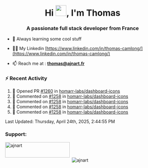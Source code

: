 <h1 align="center">Hi <img height="35px" src="https://raw.githubusercontent.com/MartinHeinz/MartinHeinz/master/wave.gif" width="35px"/>, I'm Thomas</h1>
<h3 align="center">A passionate full stack developer from France</h3>

- 🌱 Always learning some cool stuff 

- 👨‍💻 My Linkedin [https://www.linkedin.com/in/thomas-camlong/](https://www.linkedin.com/in/thomas-camlong/)

- 📫 Reach me at : **thomas@ajnart.fr**

### :zap: Recent Activity

<!--RECENT_ACTIVITY:start-->
1. 💪 Opened PR [#1260](https://github.com/homarr-labs/dashboard-icons/pull/1260) in [homarr-labs/dashboard-icons](https://github.com/homarr-labs/dashboard-icons)<br>
2. 💬 Commented on [#1258](https://github.com/homarr-labs/dashboard-icons/pull/1258#discussion_r2055776341) in [homarr-labs/dashboard-icons](https://github.com/homarr-labs/dashboard-icons)<br>
3. 💬 Commented on [#1258](https://github.com/homarr-labs/dashboard-icons/pull/1258#discussion_r2055767478) in [homarr-labs/dashboard-icons](https://github.com/homarr-labs/dashboard-icons)<br>
4. 💬 Commented on [#1258](https://github.com/homarr-labs/dashboard-icons/pull/1258#discussion_r2055766848) in [homarr-labs/dashboard-icons](https://github.com/homarr-labs/dashboard-icons)<br>
5. 💬 Commented on [#1258](https://github.com/homarr-labs/dashboard-icons/pull/1258#discussion_r2055766376) in [homarr-labs/dashboard-icons](https://github.com/homarr-labs/dashboard-icons)<br>
<!--RECENT_ACTIVITY:end-->

<!--RECENT_ACTIVITY:last_update-->
Last Updated: Thursday, April 24th, 2025, 2:44:55 PM
<!--RECENT_ACTIVITY:last_update_end-->
<h3 align="left">Support:</h3>
<p><a href="https://ko-fi.com/ajnart"> <img align="left" src="https://cdn.ko-fi.com/cdn/kofi3.png?v=3" height="50" width="210" alt="ajnart" /></a></p><br><br>

<p>&nbsp;<img align="center" src="https://github-readme-stats.vercel.app/api?username=ajnart&show_icons=true&theme=tokyonight&locale=en" alt="ajnart" /></p>
